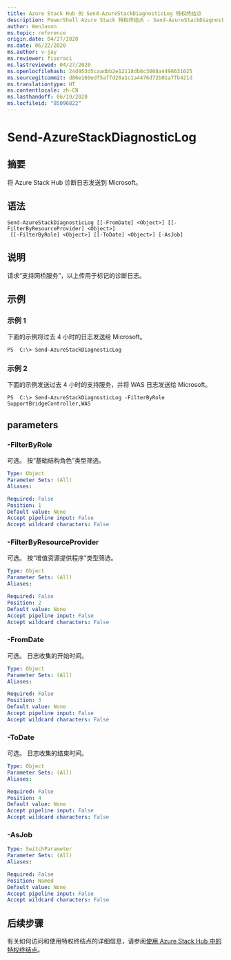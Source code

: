 ```yaml
---
title: Azure Stack Hub 的 Send-AzureStackDiagnosticLog 特权终结点
description: PowerShell Azure Stack 特权终结点 - Send-AzureStackDiagnosticLog 参考信息
author: WenJason
ms.topic: reference
origin.date: 04/27/2020
ms.date: 06/22/2020
ms.author: v-jay
ms.reviewer: fiseraci
ms.lastreviewed: 04/27/2020
ms.openlocfilehash: 24d953d5caadbb2e12118db8c3008a4496631025
ms.sourcegitcommit: d86e169edf5affd28a1c1a4476d72b01a7fb421d
ms.translationtype: HT
ms.contentlocale: zh-CN
ms.lasthandoff: 06/19/2020
ms.locfileid: "85096822"
---
```

# <a name="send-azurestackdiagnosticlog"></a>Send-AzureStackDiagnosticLog

## <a name="synopsis"></a>摘要
将 Azure Stack Hub 诊断日志发送到 Microsoft。

## <a name="syntax"></a>语法

```
Send-AzureStackDiagnosticLog [[-FromDate] <Object>] [[-FilterByResourceProvider] <Object>]
 [[-FilterByRole] <Object>] [[-ToDate] <Object>] [-AsJob]
```

## <a name="description"></a>说明
请求“支持网桥服务”，以上传用于标记的诊断日志。

## <a name="examples"></a>示例

### <a name="example-1"></a>示例 1

下面的示例将过去 4 小时的日志发送给 Microsoft。

```
PS  C:\> Send-AzureStackDiagnosticLog
```

### <a name="example-2"></a>示例 2
下面的示例发送过去 4 小时的支持服务，并将 WAS 日志发送给 Microsoft。
```
PS  C:\> Send-AzureStackDiagnosticLog -FilterByRole SupportBridgeController,WAS
```

## <a name="parameters"></a>parameters

### <a name="-filterbyrole"></a>-FilterByRole
可选。
按“基础结构角色”类型筛选。

```yaml
Type: Object
Parameter Sets: (All)
Aliases:

Required: False
Position: 1
Default value: None
Accept pipeline input: False
Accept wildcard characters: False
```

### <a name="-filterbyresourceprovider"></a>-FilterByResourceProvider
可选。
按“增值资源提供程序”类型筛选。

```yaml
Type: Object
Parameter Sets: (All)
Aliases:

Required: False
Position: 2
Default value: None
Accept pipeline input: False
Accept wildcard characters: False
```

### <a name="-fromdate"></a>-FromDate
可选。
日志收集的开始时间。

```yaml
Type: Object
Parameter Sets: (All)
Aliases:

Required: False
Position: 3
Default value: None
Accept pipeline input: False
Accept wildcard characters: False
```

### <a name="-todate"></a>-ToDate
可选。
日志收集的结束时间。

```yaml
Type: Object
Parameter Sets: (All)
Aliases:

Required: False
Position: 4
Default value: None
Accept pipeline input: False
Accept wildcard characters: False
```

### <a name="-asjob"></a>-AsJob


```yaml
Type: SwitchParameter
Parameter Sets: (All)
Aliases:

Required: False
Position: Named
Default value: None
Accept pipeline input: False
Accept wildcard characters: False
```

## <a name="next-steps"></a>后续步骤

有关如何访问和使用特权终结点的详细信息，请参阅[使用 Azure Stack Hub 中的特权终结点](/azure-stack/operator/azure-stack-privileged-endpoint)。